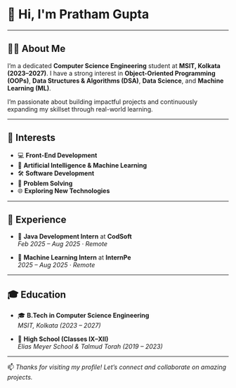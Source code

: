 # 👋 Hi, I'm **Pratham Gupta**

---

## 🧑‍💻 About Me

I’m a dedicated **Computer Science Engineering** student at **MSIT, Kolkata (2023–2027)**. I have a strong interest in **Object-Oriented Programming (OOPs)**, **Data Structures & Algorithms (DSA)**, **Data Science**, and **Machine Learning (ML)**.  

I’m passionate about building impactful projects and continuously expanding my skillset through real-world learning.

---

## 🎯 Interests

- 💻 **Front-End Development**
- 🤖 **Artificial Intelligence & Machine Learning**
- 🛠️ **Software Development**
- 🧠 **Problem Solving**
- 🌐 **Exploring New Technologies**

---

## 💼 Experience

- 📌 **Java Development Intern** at **CodSoft**  
  _Feb 2025 – Aug 2025 · Remote_

- 📌 **Machine Learning Intern** at **InternPe**  
  _2025 – Aug 2025 · Remote_

---

## 🎓 Education

- 🎓 **B.Tech in Computer Science Engineering**  
  _MSIT, Kolkata (2023 – 2027)_

- 🏫 **High School (Classes IX–XII)**  
  _Elias Meyer School & Talmud Torah (2019 – 2023)_

---

📫 _Thanks for visiting my profile! Let’s connect and collaborate on amazing projects._

